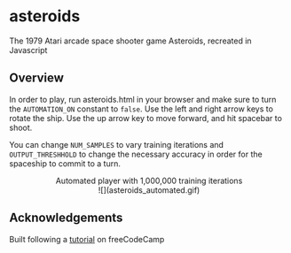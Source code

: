 # asteroids

The 1979 Atari arcade space shooter game Asteroids, recreated in Javascript

## Overview

In order to play, run asteroids.html in your browser and make sure to turn the `AUTOMATION_ON` constant to `false`.
Use the left and right arrow keys to rotate the ship. Use the up arrow key to move forward, and hit spacebar to shoot.

You can change `NUM_SAMPLES` to vary training iterations and `OUTPUT_THRESHHOLD` to change the necessary accuracy in order for the spaceship to commit to a turn.

<center> Automated player with 1,000,000 training iterations </center>
<center>![](asteroids_automated.gif)</center>

## Acknowledgements

Built following a [tutorial](https://www.youtube.com/watch?v=H9CSWMxJx84&list=PLWKjhJtqVAbmqFs83T4W-FZQ9kK983tZC&index=9) on freeCodeCamp
